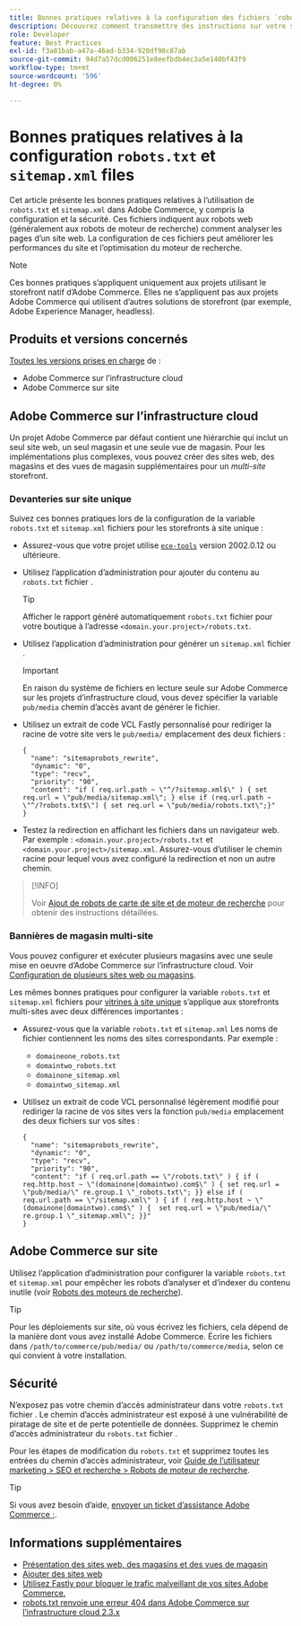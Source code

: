 ```yaml
---
title: Bonnes pratiques relatives à la configuration des fichiers `robots.txt` et `sitemap.xml`
description: Découvrez comment transmettre des instructions sur votre site Adobe Commerce aux moteurs de recherche web.
role: Developer
feature: Best Practices
exl-id: f3a81bab-a47a-46ad-b334-920df98c87ab
source-git-commit: 94d7a57dcd006251e8eefbdb4ec3a5e140bf43f9
workflow-type: tm+mt
source-wordcount: '596'
ht-degree: 0%

---
```


# Bonnes pratiques relatives à la configuration `robots.txt` et `sitemap.xml` files

Cet article présente les bonnes pratiques relatives à l’utilisation de `robots.txt` et `sitemap.xml` dans Adobe Commerce, y compris la configuration et la sécurité. Ces fichiers indiquent aux robots web (généralement aux robots de moteur de recherche) comment analyser les pages d’un site web. La configuration de ces fichiers peut améliorer les performances du site et l’optimisation du moteur de recherche.

>[!NOTE]
>
>Ces bonnes pratiques s’appliquent uniquement aux projets utilisant le storefront natif d’Adobe Commerce. Elles ne s’appliquent pas aux projets Adobe Commerce qui utilisent d’autres solutions de storefront (par exemple, Adobe Experience Manager, headless).

## Produits et versions concernés

[Toutes les versions prises en charge](../../../release/versions.md) de :

- Adobe Commerce sur l’infrastructure cloud
- Adobe Commerce sur site

## Adobe Commerce sur l’infrastructure cloud

Un projet Adobe Commerce par défaut contient une hiérarchie qui inclut un seul site web, un seul magasin et une seule vue de magasin. Pour les implémentations plus complexes, vous pouvez créer des sites web, des magasins et des vues de magasin supplémentaires pour un _multi-site_ storefront.

### Devanteries sur site unique

Suivez ces bonnes pratiques lors de la configuration de la variable `robots.txt` et `sitemap.xml` fichiers pour les storefronts à site unique :

- Assurez-vous que votre projet utilise [`ece-tools`](https://devdocs.magento.com/cloud/release-notes/ece-release-notes.html) version 2002.0.12 ou ultérieure.
- Utilisez l’application d’administration pour ajouter du contenu au `robots.txt` fichier .

  >[!TIP]
  >
  >Afficher le rapport généré automatiquement `robots.txt` fichier pour votre boutique à l’adresse `<domain.your.project>/robots.txt`.

- Utilisez l’application d’administration pour générer un `sitemap.xml` fichier .

  >[!IMPORTANT]
  >
  >En raison du système de fichiers en lecture seule sur Adobe Commerce sur les projets d’infrastructure cloud, vous devez spécifier la variable `pub/media` chemin d’accès avant de générer le fichier.

- Utilisez un extrait de code VCL Fastly personnalisé pour rediriger la racine de votre site vers le `pub/media/` emplacement des deux fichiers :

  ```vcl
  {
    "name": "sitemaprobots_rewrite",
    "dynamic": "0",
    "type": "recv",
    "priority": "90",
    "content": "if ( req.url.path ~ \"^/?sitemap.xml$\" ) { set req.url = \"pub/media/sitemap.xml\"; } else if (req.url.path ~ \"^/?robots.txt$\") { set req.url = \"pub/media/robots.txt\";}"
  }
  ```

- Testez la redirection en affichant les fichiers dans un navigateur web. Par exemple : `<domain.your.project>/robots.txt` et `<domain.your.project>/sitemap.xml`. Assurez-vous d’utiliser le chemin racine pour lequel vous avez configuré la redirection et non un autre chemin.

>[!INFO]
>
>Voir [Ajout de robots de carte de site et de moteur de recherche](https://devdocs.magento.com/cloud/trouble/robots-sitemap.html) pour obtenir des instructions détaillées.


### Bannières de magasin multi-site

Vous pouvez configurer et exécuter plusieurs magasins avec une seule mise en oeuvre d’Adobe Commerce sur l’infrastructure cloud. Voir [Configuration de plusieurs sites web ou magasins](https://devdocs.magento.com/cloud/project/project-multi-sites.html).

Les mêmes bonnes pratiques pour configurer la variable `robots.txt` et `sitemap.xml` fichiers pour [vitrines à site unique](#single-site-storefronts) s’applique aux storefronts multi-sites avec deux différences importantes :

- Assurez-vous que la variable `robots.txt` et `sitemap.xml` Les noms de fichier contiennent les noms des sites correspondants. Par exemple :
   - `domaineone_robots.txt`
   - `domaintwo_robots.txt`
   - `domainone_sitemap.xml`
   - `domaintwo_sitemap.xml`

- Utilisez un extrait de code VCL personnalisé légèrement modifié pour rediriger la racine de vos sites vers la fonction `pub/media` emplacement des deux fichiers sur vos sites :

  ```vcl
  {
    "name": "sitemaprobots_rewrite",
    "dynamic": "0",
    "type": "recv",
    "priority": "90",
    "content": "if ( req.url.path == \"/robots.txt\" ) { if ( req.http.host ~ \"(domainone|domaintwo).com$\" ) { set req.url = \"pub/media/\" re.group.1 \"_robots.txt\"; }} else if ( req.url.path == \"/sitemap.xml\" ) { if ( req.http.host ~ \"(domainone|domaintwo).com$\" ) {  set req.url = \"pub/media/\" re.group.1 \"_sitemap.xml\"; }}"
  }
  ```

## Adobe Commerce sur site

Utilisez l’application d’administration pour configurer la variable `robots.txt` et `sitemap.xml` pour empêcher les robots d’analyser et d’indexer du contenu inutile (voir [Robots des moteurs de recherche](https://experienceleague.adobe.com/docs/commerce-admin/marketing/seo/seo-overview.html#search-engine-robots)).

>[!TIP]
>
>Pour les déploiements sur site, où vous écrivez les fichiers, cela dépend de la manière dont vous avez installé Adobe Commerce. Écrire les fichiers dans `/path/to/commerce/pub/media/` ou `/path/to/commerce/media`, selon ce qui convient à votre installation.

## Sécurité

N’exposez pas votre chemin d’accès administrateur dans votre `robots.txt` fichier . Le chemin d’accès administrateur est exposé à une vulnérabilité de piratage de site et de perte potentielle de données. Supprimez le chemin d’accès administrateur du `robots.txt` fichier .

Pour les étapes de modification du `robots.txt` et supprimez toutes les entrées du chemin d’accès administrateur, voir [Guide de l’utilisateur marketing > SEO et recherche > Robots de moteur de recherche](https://experienceleague.adobe.com/docs/commerce-admin/marketing/seo/seo-overview.html#search-engine-robots).

>[!TIP]
>
>Si vous avez besoin d’aide, [envoyer un ticket d’assistance Adobe Commerce ;](https://experienceleague.adobe.com/docs/commerce-knowledge-base/kb/help-center-guide/magento-help-center-user-guide.html#submit-ticket).

## Informations supplémentaires

- [Présentation des sites web, des magasins et des vues de magasin](https://devdocs.magento.com/cloud/configure/configure-best-practices.html#sites)
- [Ajouter des sites web](https://docs.magento.com/user-guide/stores/stores-all-create-website.html)
- [Utilisez Fastly pour bloquer le trafic malveillant de vos sites Adobe Commerce.](https://devdocs.magento.com/cloud/cdn/fastly-vcl-blocking.html)
- [robots.txt renvoie une erreur 404 dans Adobe Commerce sur l’infrastructure cloud 2.3.x](https://experienceleague.adobe.com/docs/commerce-knowledge-base/kb/troubleshooting/miscellaneous/robots.txt-gives-404-error-magento-commerce-cloud-2.3.x.html)
